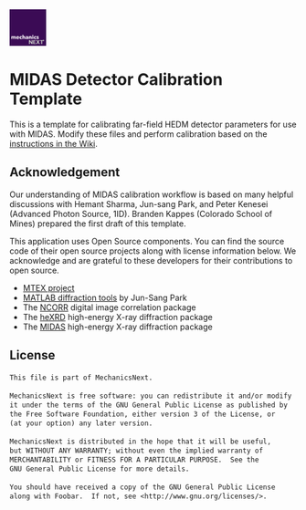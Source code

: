 <img src="https://github.com/MechanicsNext/MechanicsNext/blob/master/MeshnicsNext_Assets/mechanics_next_wordmark.png" width=64px>

# MIDAS Detector Calibration Template

This is a template for calibrating far-field HEDM detector parameters for use with MIDAS. Modify these files and perform calibration based on the [instructions in the Wiki](https://github.com/MechanicsNext/MechanicsNext/wiki/MIDAS-Analysis-Workflow).

## Acknowledgement

Our understanding of MIDAS calibration workflow is based on many helpful discussions with Hemant Sharma, Jun-sang Park, and Peter Kenesei (Advanced Photon Source, 1ID). Branden Kappes (Colorado School of Mines) prepared the first draft of this template.

This application uses Open Source components. You can find the source code of their open source projects along with license information below. We acknowledge and are grateful to these developers for their contributions to open source.
* [MTEX project](https://mtex-toolbox.github.io/)
* [MATLAB diffraction tools](https://github.com/junspark/matlab_tools) by Jun-Sang Park
* The [NCORR](http://ncorr.com/) digital image correlation package
* The [heXRD](https://github.com/praxes/hexrd) high-energy X-ray diffraction package
* The [MIDAS](https://www1.aps.anl.gov/science/scientific-software/midas) high-energy X-ray diffraction package

## License

    This file is part of MechanicsNext.

    MechanicsNext is free software: you can redistribute it and/or modify
    it under the terms of the GNU General Public License as published by
    the Free Software Foundation, either version 3 of the License, or
    (at your option) any later version.

    MechanicsNext is distributed in the hope that it will be useful,
    but WITHOUT ANY WARRANTY; without even the implied warranty of
    MERCHANTABILITY or FITNESS FOR A PARTICULAR PURPOSE.  See the
    GNU General Public License for more details.

    You should have received a copy of the GNU General Public License
    along with Foobar.  If not, see <http://www.gnu.org/licenses/>.
